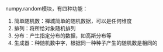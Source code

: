 numpy.random模块，有四种功能：  
1. 简单随机数：禅城简单的随机数据，可以是任何维度
2. 排列：将所给对象随机排列
3. 分布：产生指定分布的数据，如高斯分布等
4. 生成器：种随机数中字，根据同一种种子产生的随机数是相同的


